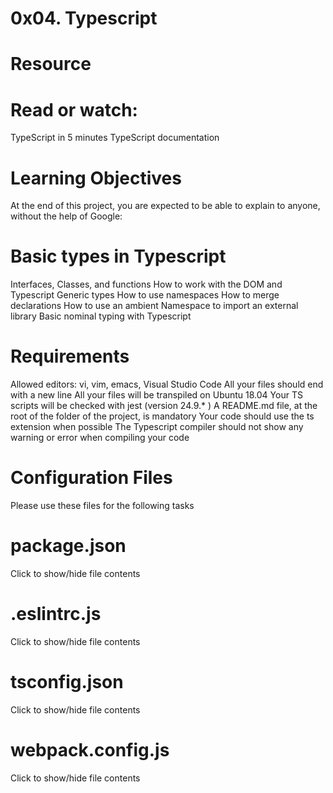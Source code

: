 #  0x04. Typescript

# Resource
# Read or watch:

TypeScript in 5 minutes
TypeScript documentation
# Learning Objectives
At the end of this project, you are expected to be able to explain to anyone, without the help of Google:

# Basic types in Typescript
Interfaces, Classes, and functions
How to work with the DOM and Typescript
Generic types
How to use namespaces
How to merge declarations
How to use an ambient Namespace to import an external library
Basic nominal typing with Typescript

# Requirements
Allowed editors: vi, vim, emacs, Visual Studio Code
All your files should end with a new line
All your files will be transpiled on Ubuntu 18.04
Your TS scripts will be checked with jest (version 24.9.* )
A README.md file, at the root of the folder of the project, is mandatory
Your code should use the ts extension when possible
The Typescript compiler should not show any warning or error when compiling your code
# Configuration Files
Please use these files for the following tasks

# package.json
Click to show/hide file contents
# .eslintrc.js
Click to show/hide file contents
# tsconfig.json
Click to show/hide file contents
# webpack.config.js
Click to show/hide file contents
